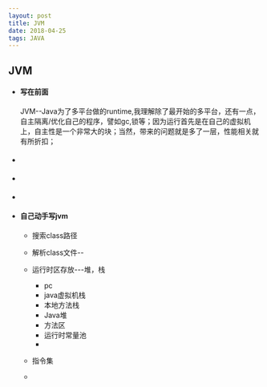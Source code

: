 ```yaml
---
layout: post
title: JVM
date: 2018-04-25
tags: JAVA
---
```

## JVM

- #### 写在前面
  JVM--Java为了多平台做的runtime,我理解除了最开始的多平台，还有一点，自主隔离/优化自己的程序，譬如gc,锁等；因为运行首先是在自己的虚拟机上，自主性是一个非常大的块；当然，带来的问题就是多了一层，性能相关就有所折扣；
  

- ####
- ####
- ####
- #### 自己动手写jvm
  - 搜索class路径
  - 解析class文件--
  - 运行时区存放---堆，栈
    - pc
    - java虚拟机栈
    - 本地方法栈
    - Java堆
    - 方法区
    - 运行时常量池
    -

  - 指令集
  -
